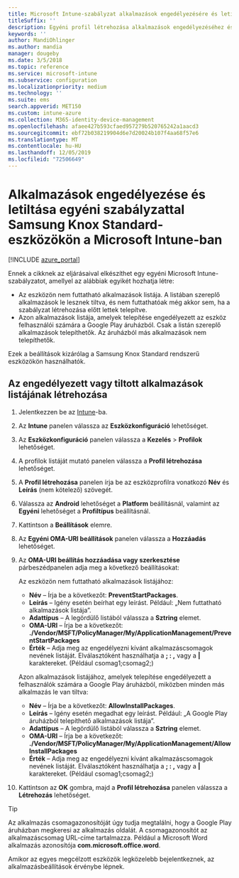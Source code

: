 ```yaml
---
title: Microsoft Intune-szabályzat alkalmazások engedélyezésére és letiltására Samsung Knox-eszközökön
titleSuffix: ''
description: Egyéni profil létrehozása alkalmazások engedélyezéséhez és letiltásához Samsung Knox Standard-eszközökön.
keywords: ''
author: MandiOhlinger
ms.author: mandia
manager: dougeby
ms.date: 3/5/2018
ms.topic: reference
ms.service: microsoft-intune
ms.subservice: configuration
ms.localizationpriority: medium
ms.technology: ''
ms.suite: ems
search.appverid: MET150
ms.custom: intune-azure
ms.collection: M365-identity-device-management
ms.openlocfilehash: afaee427b593cfaed957279b520765242a1aacd3
ms.sourcegitcommit: ebf72b038219904d6e7d20024b107f4aa68f57e6
ms.translationtype: MT
ms.contentlocale: hu-HU
ms.lasthandoff: 12/05/2019
ms.locfileid: "72506649"
---
```

# <a name="use-custom-policies-in-microsoft-intune-to-allow-and-block-apps-for-samsung-knox-standard-devices"></a>Alkalmazások engedélyezése és letiltása egyéni szabályzattal Samsung Knox Standard-eszközökön a Microsoft Intune-ban 

[!INCLUDE [azure_portal](../includes/azure_portal.md)]

Ennek a cikknek az eljárásaival elkészíthet egy egyéni Microsoft Intune-szabályzatot, amellyel az alábbiak egyikét hozhatja létre:

- Az eszközön nem futtatható alkalmazások listája. A listában szereplő alkalmazások le lesznek tiltva, és nem futtathatóak még akkor sem, ha a szabályzat létrehozása előtt lettek telepítve.
- Azon alkalmazások listája, amelyek telepítése engedélyezett az eszköz felhasználói számára a Google Play áruházból. Csak a listán szereplő alkalmazások telepíthetők. Az áruházból más alkalmazások nem telepíthetők.

Ezek a beállítások kizárólag a Samsung Knox Standard rendszerű eszközökön használhatók.

## <a name="create-an-allowed-or-blocked-app-list"></a>Az engedélyezett vagy tiltott alkalmazások listájának létrehozása

1. Jelentkezzen be az [Intune](https://go.microsoft.com/fwlink/?linkid=2090973)-ba.
3. Az **Intune** panelen válassza az **Eszközkonfiguráció** lehetőséget.
2. Az **Eszközkonfiguráció** panelen válassza a **Kezelés** > **Profilok** lehetőséget.
2. A profilok listáját mutató panelen válassza a **Profil létrehozása** lehetőséget.
3. A **Profil létrehozása** panelen írja be az eszközprofilra vonatkozó **Név** és **Leírás** (nem kötelező) szövegét.
2. Válassza az **Android** lehetőséget a **Platform** beállításnál, valamint az **Egyéni** lehetőséget a **Profiltípus** beállításnál.
3. Kattintson a **Beállítások** elemre.
3. Az **Egyéni OMA-URI beállítások** panelen válassza a **Hozzáadás** lehetőséget.
4. Az **OMA-URI beállítás hozzáadása vagy szerkesztése** párbeszédpanelen adja meg a következő beállításokat:

   Az eszközön nem futtatható alkalmazások listájához:

   - **Név** – Írja be a következőt: **PreventStartPackages**.
   - **Leírás** – Igény esetén beírhat egy leírást. Például: „Nem futtatható alkalmazások listája”.
   - **Adattípus** – A legördülő listából válassza a **Sztring** elemet.
   - **OMA-URI** – Írja be a következőt: **./Vendor/MSFT/PolicyManager/My/ApplicationManagement/PreventStartPackages**
   - **Érték** – Adja meg az engedélyezni kívánt alkalmazáscsomagok nevének listáját. Elválasztóként használhatja a **; : ,** vagy a **|** karaktereket. (Például csomag1;csomag2;)

   Azon alkalmazások listájához, amelyek telepítése engedélyezett a felhasználók számára a Google Play áruházból, miközben minden más alkalmazás le van tiltva:
   - **Név** – Írja be a következőt: **AllowInstallPackages**.
   - **Leírás** – Igény esetén megadhat egy leírást. Például: „A Google Play áruházból telepíthető alkalmazások listája”.
   - **Adattípus** – A legördülő listából válassza a **Sztring** elemet.
   - **OMA-URI** – Írja be a következőt: **./Vendor/MSFT/PolicyManager/My/ApplicationManagement/AllowInstallPackages**
   - **Érték** – Adja meg az engedélyezni kívánt alkalmazáscsomagok nevének listáját. Elválasztóként használhatja a **; : ,** vagy a **|** karaktereket. (Például csomag1;csomag2;)

4. Kattintson az **OK** gombra, majd a **Profil létrehozása** panelen válassza a **Létrehozás** lehetőséget.

>[!TIP]
> Az alkalmazás csomagazonosítóját úgy tudja megtalálni, hogy a Google Play áruházban megkeresi az alkalmazás oldalát. A csomagazonosítót az alkalmazáscsomag URL-címe tartalmazza. Például a Microsoft Word alkalmazás azonosítója **com.microsoft.office.word**.

Amikor az egyes megcélzott eszközök legközelebb bejelentkeznek, az alkalmazásbeállítások érvénybe lépnek.


<!---## Assign the custom profile--->
